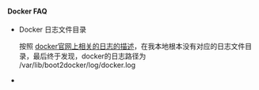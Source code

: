 #### Docker FAQ

- Docker 日志文件目录

  按照 [docker官网上相关的日志的描述](https://docs.docker.com/config/daemon)，在我本地根本没有对应的日志文件目录，最后终于发现，docker的日志路径为 /var/lib/boot2docker/log/docker.log

- 